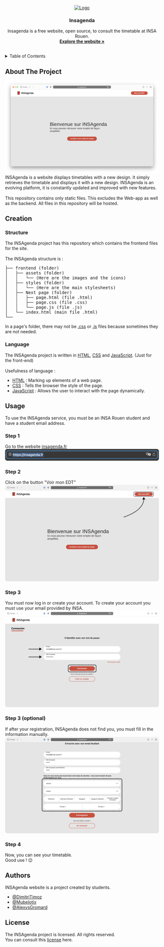 <div align="center">
  <a href="https://insagenda.fr/index.html">
    <img src="https://insagenda.fr/assets/elements/webLogo.svg" alt="Logo" width="80" height="80">
  </a>

  <h3 align="center">Insagenda</h3>

  <p align="center">
    Insagenda is a free website, open source, to consult the timetable at INSA Rouen.
    <br/>
    <a href="https://insagenda.fr/index.html"><strong>Explore the website »</strong></a>
    <br/>
    <br/>
   </p>
</div>

<!-- TABLE OF CONTENTS -->
<details>
  <summary>Table of Contents</summary>
  <ol>
    <li>
      <a href="#about-the-project">About The Project</a>
    </li>
    <li>
      <a href="#creation">Creation</a>
      <ul>
        <li>
          <a href="#structure">Structure</a>
        </li>
        <li>
          <a href="#language">Language</a>
        </li>
      </ul>
    </li>
    <li>
      <a href="#usage">Usage</a>
    </li>
    <li>
      <a href="#authors">Authors</a>
    </li>
    <li>
      <a href="#License">License</a>
    </li>
  </ol>
</details>

<!-- Abour the project -->
## About The Project 
<img src="readme/mainpage.png" alt="Logo" width="" height="">
<br/>
INSAgenda is a website displays timetables with a new design. It simply retrieves the timetable and displays it with a new design. INSAgenda is an evolving platform, it is constantly updated and improved with new features.
<br/>
<br/>
This repository contains only static files. This excludes the Web-app as well as the backend. All files in this repository will be hosted.

<!-- Creation -->
## Creation
### Structure
The INSAgenda project has this repository which contains the frontend files for the site.
<br/>
<br/>
The INSAgenda structure is : 
<!-- structure -->
<pre>
├── frontend (folder)
│   ├── assets (folder)
│   │   └── (Here are the images and the icons)
│   ├── styles (folder)
│   │   └── (Here are the main stylesheets)
│   ├── Next page (folder)
│   │   ├── page.html (file .html)
│   │   ├── page.css (file .css)
│   │   └── page.js (file .js) 
│   └── index.html (main file .html)
└──
</pre>
In a page's folder, there may not be [.css](https://developer.mozilla.org/fr/docs/Web/CSS) or [.js](https://developer.mozilla.org/fr/docs/Web/JavaScript) files because sometimes they are not needed.

### Language
The INSAgenda project is written in [HTML](https://developer.mozilla.org/fr/docs/Web/HTML), [CSS](https://developer.mozilla.org/fr/docs/Web/CSS) and [JavaScript](https://developer.mozilla.org/fr/docs/Web/JavaScript). (Just for the front-end)
<br/>
<br/>
Usefulness of language :
 - [HTML](https://developer.mozilla.org/fr/docs/Web/HTML) : Marking up elements of a web page.
  - [CSS](https://developer.mozilla.org/fr/docs/Web/CSS) : Tells the browser the style of the page.
  - [JavaScript](https://developer.mozilla.org/fr/docs/Web/JavaScript) : Allows the user to interact with the page dynamically.

<!-- Usage -->
## Usage
To use the INSAgenda service, you must be an INSA Rouen student and have a student email address.
### Step 1
Go to the website [insagenda.fr](https://insagenda.fr)
<img style="border-radius: 7px;" src="readme/step1.png" alt="Step 1">
### Step 2
Click on the button "Voir mon EDT"
<img style="border-radius: 7px;" src="readme/step2.png" alt="Step 2">
### Step 3
You must now log in or create your account. To create your account you must use your email provided by INSA.
<img style="border-radius: 7px;" src="readme/step3.png" alt="Step 2">
### Step 3 (optional)
If after your registration, INSAgenda does not find you, you must fill in the information manually.
<img style="border-radius: 7px;" src="readme/step3bis.png" alt="Step 2">
### Step 4
Now, you can see your timetable.
<br/>
Good use ! 😉
<!-- Autors -->
## Authors
INSAgenda website is a project created by students.
<br/>
 - [@DimitriTimoz](https://github.com/DimitriTimoz) 
 - [@Mubelotix](https://github.com/Mubelotix) 
 - [@AlexysGromard](https://github.com/AlexysGromard) 

<!-- License -->
## License
The INSAgenda project is licensed. All rights reserved.
<br/>
You can consult this [license](/) here.
